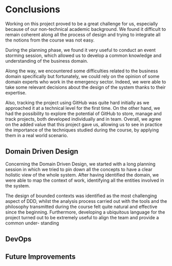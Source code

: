 # Conclusions
Working on this project proved to be a great challenge for us, especially
because of our non-technical academic background. 
We found it difficult to remain coherent along all the process of design and trying to integrate all the notions from the course was not easy.

During the planning phase, we found it very useful to conduct an event
storming session, which allowed us to develop a common knowledge and
understanding of the business domain.

Along the way, we encountered some difficulties related to the business
domain specifically but fortunately, we could rely on the opinion of some
domain experts who work in the emergency sector. Indeed, we were able to
take some relevant decisions about the design of the system thanks to their
expertise.

Also, tracking the project using GitHub was quite hard initially as we
approached it at a technical level for the first time. On the other hand, we
had the possibility to explore the potential of GitHub to store, manage and
track projects, both developed individually and in team.
Overall, we agree on the added value that this project gave us, allowing
us to see in practice the importance of the techniques studied during the
course, by applying them in a real world scenario.

## Domain Driven Design
Concerning the Domain Driven Design, we started with a long planning
session in which we tried to pin down all the concepts to have a clear holistic view of the whole system. 
After having identified the domain, we were able to map the context of work, identifying all the entities involved in the system.

The design of bounded contexts was identified as the most challenging
aspect of DDD, whilst the analysis process carried out with the tools and
the philosophy transmitted during the course felt quite natural and effective since the beginning.
Furthermore, developing a ubiquitous language for the project turned
out to be extremely useful to align the team and provide a common under-
standing


## DevOps

## Future Improvements